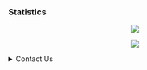### Statistics
<p align="center"><a href="https://github.com/TeamScenario"><img src="https://github-readme-stats.vercel.app/api?username=Snehashish06 &show_icons=true&theme=radical"></a></p>
<p align="center"><a href="https://github.com/Snehashish06"><img src="https://github-readme-stats.vercel.app/api/top-langs/?username=TeamScenario&theme=radical&layout=compact"></a></p> 


<details>
<summary>Contact Us</summary>
 
## <img height="40" src="https://raw.githubusercontent.com/innng/innng/master/assets/kyubey.gif"/>Contact Us
<p><a href="https://t.me/TeamScenario"><img src="https://telegra.ph/file/eb461180312af334a18cd.jpg" alt="Press to Takeoff" width="340px"></a></p>

[![Group](https://img.shields.io/badge/dynamic/json?logo=telegram&label=%40ScenarioXsupport&labelColor=282c34&suffix=+members&color=2CA5E0&query=%24.data.totalSubs&url=https%3A%2F%2Fapi.spencerwoo.com%2Fsubstats%2F%3Fsource%3Dtelegram%26queryKey%3DScenarioXsupport&longCache=true%22)](https://t.me/The_Arc_Music)
[![Group](https://img.shields.io/badge/dynamic/json?logo=telegram&label=%40TeamScenario&labelColor=282c34&suffix=+members&color=2CA5E0&query=%24.data.totalSubs&url=https%3A%2F%2Fapi.spencerwoo.com%2Fsubstats%2F%3Fsource%3Dtelegram%26queryKey%3DTeamScenario&longCache=true%22)](https://t.me/TeamScenario)
</details>

